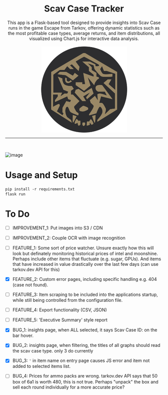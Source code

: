 <h1 align="center">Scav Case Tracker</h1>

<p align="center">
  This app is a Flask-based tool designed to provide insights into Scav Case runs in the game Escape from Tarkov, offering dynamic statistics such as the most profitable case types, average returns, and item distributions, all visualized using Chart.js for interactive data analysis.<br><br>
  <img src="https://github.com/Throupy/scav-case-tracker/blob/00d1ebe13240f56f200b52b80214ff8fab69233b/app/static/icon.png" alt="Scav Case Tracker Logo" width="275">
</p>
<hr><br>

![image](https://github.com/user-attachments/assets/790d157f-def8-42ee-97e6-de080e959bfb)




# Usage and Setup
```shell
pip install -r requirements.txt
flask run
```

# To Do
- [ ] IMPROVEMENT_1: Put images into S3 / CDN
- [ ] IMPROVEMENT_2: Couple OCR with image recognition

- [ ] FEATURE_1: Some sort of price watcher. Unsure exactly how this will look but definately monitoring historical prices of intel and moonshine. Perhaps include other items that fluctuate (e.g. sugar, GPUs). And items that have increased in value drastically over the last few days (can use tarkov.dev API for this)
- [X] FEATURE_2: Custom error pages, including specific handling e.g. 404 (case not found).
- [ ] FEATURE_3: Item scraping to be included into the applications startup, while still being controlled from the configuration file.
- [ ] FEATURE_4: Export functionality (CSV, JSON)
- [ ] FEATURE_5: 'Executive Summary' style report

- [X] BUG_1: insights page, when ALL selected, it says Scav Case ID: on the bar hover.
- [X] BUG_2: insights page, when filtering, the titles of all graphs should read the scav case type. only 3 do currently
- [X] BUG_3: `'` in item name on entry page causes JS error and item not added to selected items list.
- [ ] BUG_4: Prices for ammo packs are wrong. tarkov.dev API says that 50 box of 6a1 is worth 480, this is not true. Perhaps "unpack" the box and sell each round individually for a more accurate price?
